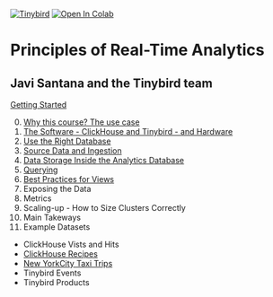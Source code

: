 <a href="https://www.tinybird.co/" target="_parent"><img src="https://uploads-ssl.webflow.com/6048c50adefe73fe3bc6c51b/6048eb77ca9dde7b528e4354_Logo%20Navbar.svg" alt="Tinybird"/></a>           <a href="https://colab.research.google.com/github/AlisonJD/RTACourse/blob/main/Data_Storage_Inside_the_Analytics_Database.ipynb" target="_parent"><img src="https://colab.research.google.com/assets/colab-badge.svg" alt="Open In Colab"/></a>

# Principles of Real-Time Analytics
## Javi Santana and the Tinybird team

[Getting Started](https://github.com/AlisonJD/RTACourse/blob/main/Getting_Started.ipynb)

0. [Why this course? The use case](https://github.com/AlisonJD/RTACourse/blob/main/Why_this_course.ipynb)
1. [The Software - ClickHouse and Tinybird - and Hardware](https://github.com/AlisonJD/RTACourse/blob/main/Software_and_Hardware.ipynb)
2. [Use the Right Database](https://github.com/AlisonJD/RTACourse/blob/main/Use_the_Right_Database.ipynb)
3. [Source Data and Ingestion](https://github.com/AlisonJD/RTACourse/blob/main/Source_Data_and_Ingestion.ipynb)
4. [Data Storage Inside the Analytics Database](https://github.com/AlisonJD/RTACourse/blob/main/Data_Storage_Inside_the_Analytics_Database.ipynb)
5. [Querying](https://github.com/AlisonJD/RTACourse/blob/main/Querying.ipynb)
6. [Best Practices for Views](https://github.com/AlisonJD/RTACourse/blob/main/Best_Practices_for_Views.ipynb)
7. Exposing the Data
8. Metrics
9. Scaling-up - How to Size Clusters Correctly
10. Main Takeways
11. Example Datasets
- ClickHouse Vists and Hits
- [ClickHouse Recipes](https://github.com/AlisonJD/RTACourse/blob/main/ClickHouse_Recipes.ipynb)
- [New YorkCity Taxi Trips](https://github.com/AlisonJD/RTACourse/blob/main/New_York_City_Taxi_Trip_Datasets.ipynb)
- Tinybird Events
- Tinybird Products
